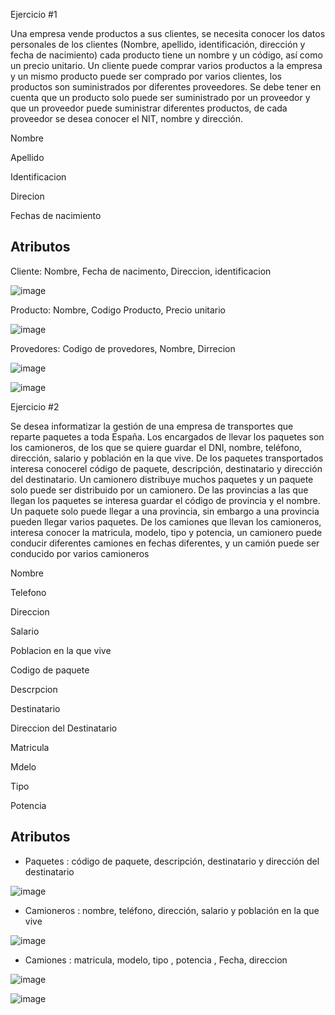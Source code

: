 Ejercicio #1

Una empresa vende productos a sus clientes, se necesita conocer los datos personales de los clientes (Nombre, apellido, identificación, dirección y fecha de nacimiento) cada producto tiene un nombre y un código, así como un  precio unitario. Un cliente puede comprar varios productos a la empresa y un mismo producto puede ser comprado por varios clientes, los productos son suministrados por diferentes proveedores. Se debe tener en cuenta que un producto solo puede ser suministrado por un proveedor y que un proveedor puede suministrar diferentes productos, de cada proveedor se desea conocer el NIT, nombre y dirección. 

Nombre 

Apellido 

Identificacion 

Direcion 

Fechas de nacimiento

## Atributos 

Cliente: Nombre, Fecha de nacimento, Direccion, identificacion 

![image](https://user-images.githubusercontent.com/99523872/168851082-939c2544-0d58-4c32-87f0-56617d44cf0c.png)

Producto: Nombre, Codigo Producto, Precio unitario 

![image](https://user-images.githubusercontent.com/99523872/168851703-3f69900a-e4b7-48ad-ac1e-c6534221a2c7.png)

Provedores: Codigo de provedores, Nombre, Dirrecion 

![image](https://user-images.githubusercontent.com/99523872/168852353-d6ef44b9-ed48-4ade-9e2e-ac9061e67d4e.png)


![image](https://user-images.githubusercontent.com/99523872/170170874-47cc10b2-cfb5-4993-8744-c6b0bb6ceca3.png)


Ejercicio #2

Se desea informatizar la gestión de una empresa de transportes que reparte paquetes  a toda España. Los encargados de llevar los paquetes son los camioneros, de los que se quiere guardar el DNI, nombre, teléfono, dirección, salario y población en la que vive. De los paquetes transportados interesa conocerel código de paquete, descripción, destinatario y dirección del destinatario. Un camionero distribuye muchos paquetes y un paquete solo puede ser distribuido por un camionero. De las provincias a las que llegan los paquetes se interesa guardar el código de provincia y el nombre. Un paquete solo puede llegar a una provincia, sin embargo a una provincia pueden llegar varios paquetes. De los camiones que llevan los camioneros, interesa conocer la matricula, modelo, tipo y potencia, un camionero puede conducir diferentes camiones en fechas diferentes, y un camión puede ser conducido por varios camioneros


Nombre

Telefono

Direccion

Salario

Poblacion en la que vive

Codigo de paquete

Descrpcion

Destinatario

Direccion del Destinatario

Matricula

Mdelo

Tipo

Potencia

## Atributos
-   Paquetes : código de paquete, descripción, destinatario y dirección del destinatario

![image](https://user-images.githubusercontent.com/99523872/169184401-8b431687-a3e3-4a99-aeb8-44ba813aac38.png)

-   Camioneros : nombre, teléfono, dirección, salario y población en la que vive

![image](https://user-images.githubusercontent.com/99523872/169184539-47e987ef-db93-435a-b496-3fa4784bbbba.png)

-   Camiones : matricula, modelo, tipo , potencia , Fecha, direccion

![image](https://user-images.githubusercontent.com/99523872/169184753-7a518a11-c9b7-4720-8a38-0fd5a248d458.png)


![image](https://user-images.githubusercontent.com/99523872/170170269-9888acb1-d7d9-485b-8cca-e30ee36525bc.png)










